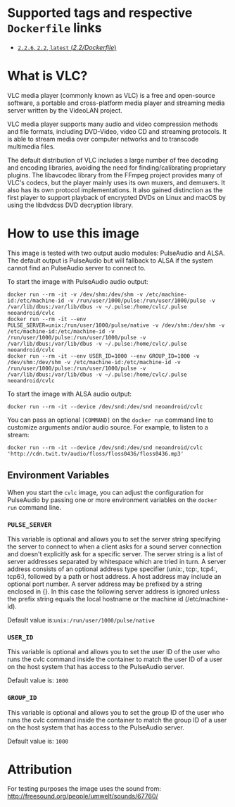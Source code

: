 # Supported tags and respective `Dockerfile` links
- [`2.2.6`, `2.2`, `latest` (*2.2/Dockerfile*)](https://github.com/neoandroid/docker-cvlc/blob/master/Dockerfile) 


# What is VLC?
VLC media player (commonly known as VLC) is a free and open-source software, a
portable and cross-platform media player and streaming media server written by
the VideoLAN project.

VLC media player supports many audio and video compression methods and file
formats, including DVD-Video, video CD and streaming protocols. It is able to
stream media over computer networks and to transcode multimedia files.

The default distribution of VLC includes a large number of free decoding and
encoding libraries, avoiding the need for finding/calibrating proprietary
plugins. The libavcodec library from the FFmpeg project provides many of VLC's
codecs, but the player mainly uses its own muxers, and demuxers. It also has its
own protocol implementations. It also gained distinction as the first player to
support playback of encrypted DVDs on Linux and macOS by using the libdvdcss DVD
decryption library.


# How to use this image
This image is tested with two output audio modules: PulseAudio and ALSA. The
default output is PulseAudio but will fallback to ALSA if the system cannot find
an PulseAudio server to connect to.

To start the image with PulseAudio audio output:
```console
docker run --rm -it -v /dev/shm:/dev/shm -v /etc/machine-id:/etc/machine-id -v /run/user/1000/pulse:/run/user/1000/pulse -v /var/lib/dbus:/var/lib/dbus -v ~/.pulse:/home/cvlc/.pulse neoandroid/cvlc
docker run --rm -it --env PULSE_SERVER=unix:/run/user/1000/pulse/native -v /dev/shm:/dev/shm -v /etc/machine-id:/etc/machine-id -v /run/user/1000/pulse:/run/user/1000/pulse -v /var/lib/dbus:/var/lib/dbus -v ~/.pulse:/home/cvlc/.pulse neoandroid/cvlc
docker run --rm -it --env USER_ID=1000 --env GROUP_ID=1000 -v /dev/shm:/dev/shm -v /etc/machine-id:/etc/machine-id -v /run/user/1000/pulse:/run/user/1000/pulse -v /var/lib/dbus:/var/lib/dbus -v ~/.pulse:/home/cvlc/.pulse neoandroid/cvlc
```

To start the image with ALSA audio output:
```console
docker run --rm -it --device /dev/snd:/dev/snd neoandroid/cvlc
```

You can pass an optional `[COMMAND]` on the `docker run` command line to
customize arguments and/or audio source. For example, to listen to a stream:
```console
docker run --rm -it --device /dev/snd:/dev/snd neoandroid/cvlc 'http://cdn.twit.tv/audio/floss/floss0436/floss0436.mp3'
```


## Environment Variables
When you start the `cvlc` image, you can adjust the configuration for PulseAudio
by passing one or more environment variables on the `docker run` command line.

### `PULSE_SERVER`
This variable is optional and allows you to set the server string specifying the
server to connect to when a client asks for a sound server connection and
doesn't explicitly ask for a specific server. The server string is a list of
server addresses separated by whitespace which are tried in turn. A server
address consists of an optional address type specifier (unix:, tcp:, tcp4:,
tcp6:), followed by a path or host address. A host address may include an
optional port number. A server address may be prefixed by a string enclosed in
{}. In this case the following server address is ignored unless the prefix
string equals the local hostname or the machine id (/etc/machine-id).

Default value is:`unix:/run/user/1000/pulse/native`

### `USER_ID`
This variable is optional and allows you to set the user ID of the user who runs
the cvlc command inside the container to match the user ID of a user on the host
system that has access to the PulseAudio server.

Default value is: `1000`

### `GROUP_ID`
This variable is optional and allows you to set the group ID of the user who runs
the cvlc command inside the container to match the group ID of a user on the host
system that has access to the PulseAudio server.

Default value is: `1000`


# Attribution
For testing purposes the image uses the sound from:
http://freesound.org/people/umwelt/sounds/67760/

